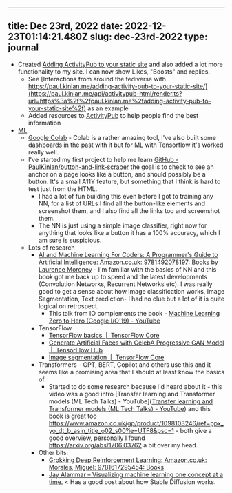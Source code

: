 
---
title: Dec 23rd, 2022 
date: 2022-12-23T01:14:21.480Z
slug: dec-23rd-2022
type: journal
---
* Created [Adding ActivityPub to your static site](https://paul.kinlan.me/adding-activity-pub-to-your-static-site/) and also added a lot more functionality to my site. I can now show Likes, "Boosts" and replies.
  * See [Interactions from around the fediverse with https://paul.kinlan.me/adding-activity-pub-to-your-static-site/](https://paul.kinlan.me/api/activitypub-html/render.ts?url=https%3a%2f%2fpaul.kinlan.me%2fadding-activity-pub-to-your-static-site%2f) as an example
  * Added resources to [ActivityPub](../entry/activitypub) to help people find the best information
* [ML](../entry/ml)
  * [Google Colab](https://colab.research.google.com/github/tensorflow/docs/blob/master/site/en/tutorials/load_data/images.ipynb#scrollTo=rN-Pc6Zd6awg) - Colab is a rather amazing tool, I've also built some dashboards in the past with it but for ML with Tensorflow it's worked really well.
  * I've started my first project to help me learn [GitHub - PaulKinlan/button-and-link-scraper](https://github.com/PaulKinlan/button-and-link-scraper) the goal is to check to see an anchor on a page looks like a button, and should possibly be a button. It's a small A11Y feature, but something that I think is hard to test just from the HTML.
    * I had a lot of fun building this even before I got to training any NN, for a list of URLs I find all the button-like elements and screenshot them, and I also find all the links too and screenshot them.
    * The NN is just using a simple image classifier, right now for anything that looks like a button it has a 100% accuracy, which I am sure is suspicious.
  * Lots of research
    * [AI and Machine Learning For Coders: A Programmer's Guide to Artificial Intelligence: Amazon.co.uk: 9781492078197: Books](https://www.amazon.co.uk/Machine-Learning-Coders-Programmers-Intelligence/dp/1492078190) by [Laurence Moroney](../entry/laurence-moroney) - I'm familiar with the basics of NN and this book got me back up to speed and the latest developments (Convolution Networks, Recurrent Networks etc). I was really good to get a sense about how image classification works, Image Segmentation, Text prediction- I had no clue but a lot of it is quite logical on retrospect.
      * This talk from IO complements the book - [Machine Learning Zero to Hero (Google I/O'19) - YouTube](https://www.youtube.com/watch?v=VwVg9jCtqaU)
    * TensorFlow
      * [TensorFlow basics  |  TensorFlow Core](https://www.tensorflow.org/guide/basics)
      * [Generate Artificial Faces with CelebA Progressive GAN Model  |  TensorFlow Hub](https://www.tensorflow.org/hub/tutorials/tf_hub_generative_image_module)
      * [Image segmentation  |  TensorFlow Core](https://www.tensorflow.org/tutorials/images/segmentation)
    * Transformers - GPT, BERT, Copilot and others use this and it seems like a promising area that I should at least know the basics of.
      * Started to do some research because I'd heard about it - this video was a good intro [Transfer learning and Transformer models (ML Tech Talks) - YouTube]([Transfer learning and Transformer models (ML Tech Talks) - YouTube](https://www.youtube.com/watch?v=LE3NfEULV6k&t=939s)) and this book is great too https://www.amazon.co.uk/gp/product/1098103246/ref=ppx_yo_dt_b_asin_title_o02_s00?ie=UTF8&psc=1 - both give a good overview, personally I found https://arxiv.org/abs/1706.03762 a bit over my head.
    * Other bits:
      * [Grokking Deep Reinforcement Learning: Amazon.co.uk: Morales, Miguel: 9781617295454: Books](https://www.amazon.co.uk/gp/product/1617295450/ref=ppx_yo_dt_b_asin_title_o03_s00?ie=UTF8&psc=1)
      * [Jay Alammar – Visualizing machine learning one concept at a time.](https://jalammar.github.io/) < Has a good post about how Stable Diffusion works.


